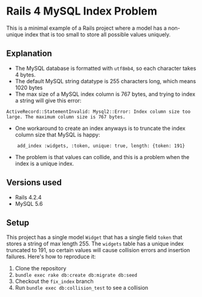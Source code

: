 # Rails 4 MySQL Index Problem

This is a minimal example of a Rails project where a model has a non-unique
index that is too small to store all possible values uniquely.

## Explanation

* The MySQL database is formatted with `utf8mb4`, so each character takes 4
bytes.
* The default MySQL string datatype is 255 characters long, which means 1020 bytes
* The max size of a MySQL index column is 767 bytes, and trying to index a string will give this error:

```
ActiveRecord::StatementInvalid: Mysql2::Error: Index column size too large. The maximum column size is 767 bytes.
```

* One workaround to create an index anyways is to truncate the index column size that MySQL is happy:
```
    add_index :widgets, :token, unique: true, length: {token: 191}
```

* The problem is that values can collide, and this is a problem when the index is a unique index.

## Versions used

- Rails 4.2.4
- MySQL 5.6

## Setup

This project has a single model `Widget` that has a single field `token` that stores a string of max length 255. The `widgets` table has a unique index truncated to 191, so certain values will cause collision errors and insertion failures. Here's how to reproduce it:

1. Clone the repository
2. `bundle exec rake db:create db:migrate db:seed`
3. Checkout the `fix_index` branch
4. Run `bundle exec db:collision_test` to see a collision


